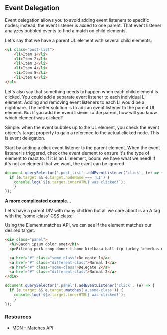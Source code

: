 
## Event Delegation

Event delegation allows you to avoid adding event listeners to specific nodes;  instead, the event listener is added to one parent. That event listener analyzes bubbled events to find a match on child elements.

Let's say that we have a parent UL element with several child elements:

```html
<ul class="post-list">
	<li>Item 1</li>
	<li>Item 2</li>
	<li>Item 3</li>
	<li>Item 4</li>
	<li>Item 5</li>
	<li>Item 6</li>
</ul>
```

Let's also say that something needs to happen when each child element is clicked. You could add a separate event listener to each individual LI element. Adding and removing event listeners to each LI would be a nightmare. The better solution is to add an event listener to the parent UL element. But if you add the event listener to the parent, how will you know which element was clicked?

Simple: when the event bubbles up to the UL element, you check the event object's target property to gain a reference to the actual clicked node. This is event delegation.

Start by adding a click event listener to the parent element. When the event listener is triggered, check the event element to ensure it's the type of element to react to. If it is an LI element, boom:  we have what we need! If it's not an element that we want, the event can be ignored.

```javascript
document.querySelector('.post-list').addEventListener('click', (e) => {
  if (e.target && e.target.nodeName === 'LI') {
    console.log(`${e.target.innerHTML} was clicked!`);
	}
});
```

**A more complicated example...**

Let's have a parent DIV with many children but all we care about is an A tag with the 'some-class' CSS class:

Using the Element.matches API, we can see if the element matches our desired target.

```html
<div class="panel">
  <h1>Bacon ipsum dolor amet</h1>
  <p>Biltong pork chop doner t-bone kielbasa ball tip turkey leberkas meatball ribeye. Drumstick cow meatloaf short ribs venison jerky.</p>

  <a href="#" class="some-class">Delegate 1</a>
  <a href="#" class="different-class">Normal 1</a>
  <a href="#" class="some-class">Delegate 2</a>
  <a href="#" class="different-class">Normal 2</a>
</div>
```

```javascript
document.querySelector('.panel').addEventListener('click', (e) => {
  if (e.target && e.target.matches('a.some-class')) {
    console.log(`${e.target.innerHTML} was clicked!`);
	}
});
```

### Resources

- [MDN - Matches API](https://developer.mozilla.org/en-US/docs/Web/API/Element/matches)
